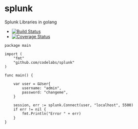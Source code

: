 # splunk
Splunk Libraries in golang

* [![Build Status](https://travis-ci.org/codelabs/splunk.svg?branch=master)](https://travis-ci.org/codelabs/splunk)
* [![Coverage Status](https://coveralls.io/repos/github/codelabs/splunk/badge.svg?branch=master)](https://coveralls.io/github/codelabs/splunk?branch=master)

```{go}
package main

import (
    "fmt"
    "github.com/codelabs/splunk"
)

func main() {

    var user = &User{
        username: "admin",
        password: "changeme",
    }

    session, err := splunk.Connect(user, "localhost", 5500)
    if err != nil {
        fmt.Println("Error " + err)
    }
}
```
